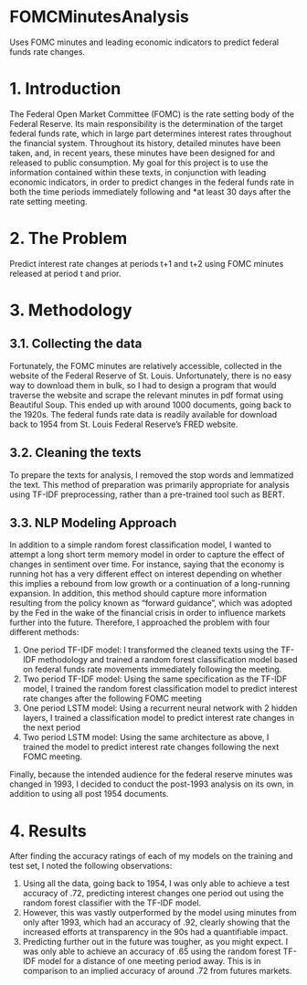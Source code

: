 # FOMCMinutesAnalysis
Uses FOMC minutes and leading economic indicators to predict federal funds rate changes.

# 1.	Introduction

The Federal Open Market Committee (FOMC) is the rate setting body of the Federal Reserve. Its main responsibility is the determination of the target federal funds rate, which in large part determines interest rates throughout the financial system. Throughout its history, detailed minutes have been taken, and, in recent years, these minutes have been designed for and released to public consumption. My goal for this project is to use the information contained within these texts, in conjunction with leading economic indicators, in order to predict changes in the federal funds rate in both the time periods immediately following and *at least 30 days after the rate setting meeting.

# 2.	The Problem
Predict interest rate changes at periods t+1 and t+2 using FOMC minutes released at period t and prior.

# 3.	Methodology
## 3.1.	Collecting the data

Fortunately, the FOMC minutes are relatively accessible, collected in the website of the Federal Reserve of St. Louis. Unfortunately, there is no easy way to download them in bulk, so I had to design a program that would traverse the website and scrape the relevant minutes in pdf format using Beautiful Soup. This ended up with around 1000 documents, going back to the 1920s. 
The federal funds rate data is readily available for download back to 1954 from St. Louis Federal Reserve’s FRED website. 

## 3.2.	Cleaning the texts

To prepare the texts for analysis, I removed the stop words and lemmatized the text. This method of preparation was primarily appropriate for analysis using TF-IDF preprocessing, rather than a pre-trained tool such as BERT. 

## 3.3.	NLP Modeling Approach

In addition to a simple random forest classification model, I wanted to attempt a long short term memory model in order to capture the effect of changes in sentiment over time. For instance, saying that the economy is running hot has a very different effect on interest depending on whether this implies a rebound from low growth or a continuation of a long-running expansion. In addition, this method should capture more information resulting from the policy known as “forward guidance”, which was adopted by the Fed in the wake of the financial crisis in order to influence markets further into the future. Therefore, I approached the problem with four different methods:

1.	One period TF-IDF model: I transformed the cleaned texts using the TF-IDF  methodology and trained a random forest classification model based on federal funds rate movements immediately following the meeting. 
2.	Two period TF-IDF model: Using the same specification as the TF-IDF model, I trained the random forest classification model to predict interest rate changes after the following FOMC meeting
3.	One period LSTM model: Using a recurrent neural network with 2 hidden layers, I trained a classification model to predict interest rate changes in the next period
4.	Two period LSTM model: Using the same architecture as above, I trained the model to predict interest rate changes following the next FOMC meeting. 

Finally, because the intended audience for the federal reserve minutes was changed in 1993, I decided to conduct the post-1993 analysis on its own, in addition to using all post 1954 documents.

# 4.	Results
After finding the accuracy ratings of each of my models on the training and test set, I noted the following observations: 
1.	Using all the data, going back to 1954, I was only able to achieve a test accuracy of .72, predicting interest changes one period out using the random forest classifier with the TF-IDF model. 
2.	However, this was vastly outperformed by the model using minutes from only after 1993, which had an accuracy of .92, clearly showing that the increased efforts at transparency in the 90s had a quantifiable impact. 
3.	Predicting further out in the future was tougher, as you might expect. I was only able to achieve an accuracy of .65 using the random forest TF-IDF model for a distance of one meeting period away. This is in comparison to an implied accuracy of around .72 from futures markets.  

